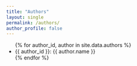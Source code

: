 ```yaml
---
title: "Authors"
layout: single
permalink: /authors/
author_profile: false
---
```


<ul>
  {% for author_id, author in site.data.authors %}
  <li>{{ author_id }}: {{ author.name }}</li>
  {% endfor %}
</ul>
